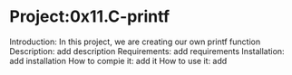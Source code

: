 # Project:0x11.C-printf
Introduction:
In this project, we are creating our own printf function
Description:
add description
Requirements:
add requirements
Installation:
add installation
How to compie it:
add it
How to use it:
add 
